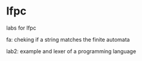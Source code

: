 # lfpc
labs for lfpc

fa:
  cheking if a string matches the finite automata

lab2:
  example and lexer of  a programming language
